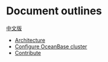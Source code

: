 # Document outlines

[中文版](../zh_CN/intro.md)

- [Architecture](arch.md)
- [Configure OceanBase cluster](deploy.md)
- [Contribute](contribute.md)
